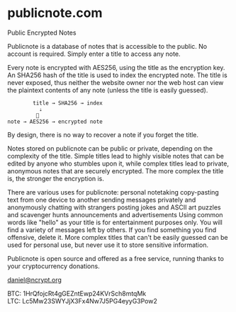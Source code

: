# publicnote.com
Public Encrypted Notes

Publicnote is a database of notes that is accessible to the public. No account is required. Simply enter a title to access any note.

Every note is encrypted with AES256, using the title as the encryption key. An SHA256 hash of the title is used to index the encrypted note. The title is never exposed, thus neither the website owner nor the web host can view the plaintext contents of any note (unless the title is easily guessed).

            title → SHA256 → index
              ⇣
             🔑
    note → AES256 → encrypted note

By design, there is no way to recover a note if you forget the title.

Notes stored on publicnote can be public or private, depending on the complexity of the title. Simple titles lead to highly visible notes that can be edited by anyone who stumbles upon it, while complex titles lead to private, anonymous notes that are securely encrypted. The more complex the title is, the stronger the encryption is.

There are various uses for publicnote:
personal notetaking
copy-pasting text from one device to another
sending messages privately and anonymously
chatting with strangers
posting jokes and ASCII art
puzzles and scavenger hunts
announcements and advertisements
Using common words like "hello" as your title is for entertainment purposes only. You will find a variety of messages left by others. If you find something you find offensive, delete it. More complex titles that can't be easily guessed can be used for personal use, but never use it to store sensitive information.

Publicnote is open source and offered as a free service, running thanks to your cryptocurrency donations.

daniel@ncrypt.org

BTC: 1HrQfojcRt4gGEZntEwp24KVrSch8mtqMk  
LTC: Lc5Mw23SWYJjX3Fx4Nw7J5PG4eyyG3Pow2  
